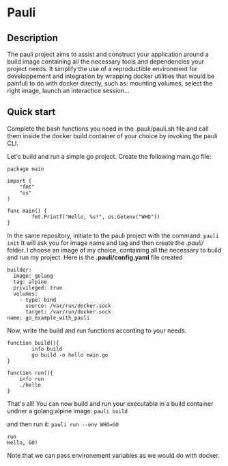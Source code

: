 Pauli
=====

Description
-----------
The pauli project aims to assist and construct your application around a build image containing all the necessary tools and dependencies your project needs.
It simplify the use of a reproductible environment for developpement and integration by wrapping docker utilities that would be painfull to do with docker directly, such as: mounting volumes, select the right image, launch an interactice session...

Quick start
---------
Complete the bash functions you need in the .pauli/pauli.sh file and call them inside the docker build container of your choice by invoking the pauli CLI. 

Let's build and run a simple go project. Create the following main.go file:
```
package main

import (
	"fmt"
	"os"
)

func main() {
        fmt.Printf("Hello, %s!", os.Getenv("WHO"))
}
```
In the same repository, initiate to the pauli project with the command:
`pauli init`
It will ask you for image name and tag and then create the _.pauli/_ folder. I choose an image of my choice, containing all the necessary to build and run my project. Here is the **.pauli/config.yaml** file created
```
builder:
  image: golang
  tag: alpine
  privileged: true
  volumes:
    - type: bind
      source: /var/run/docker.sock
      target: /var/run/docker.sock
name: go_example_with_pauli
```
Now, write the build and run functions according to your needs.
```
function build(){
		info build
		go build -o hello main.go
}

function run(){
    info run
    ./hello 
}
```
That's all! You can now build and run your executable in a build container undner a golang:alpine image:
`pauli build`

 and then run it:
`pauli run --env WHO=GO`

```
run 
Hello, GO!
```
Note that we can pass environement variables as we would do with docker.